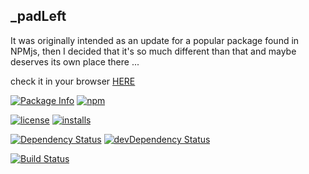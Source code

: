 ## _padLeft
It was originally intended as an update for a popular package found in NPMjs,
then I decided that it's so much different than that  and maybe deserves its own place there ...

check it in your browser [HERE](http://cloned2k16.github.io/_padLeft/)

[![Package Info](http://img.shields.io/badge/npm-pad_left-blue.svg)](https://npmjs.org/package/pad_left)
[![npm](https://badge.fury.io/js/pad_left.svg)](http://badge.fury.io/js/pad_left)

[![license](https://img.shields.io/npm/l/pad_left.svg)](https://npmjs.org/package/pad_left) 
[![installs](https://img.shields.io/npm/dt/pad_left.svg)](https://npmjs.org/package/pad_left) 

[![Dependency Status](https://david-dm.org/cloned2k16/_padLeft.svg)](https://david-dm.org/cloned2k16/_padLeft)
[![devDependency Status](https://david-dm.org/cloned2k16/_padLeft/dev-status.svg)](https://david-dm.org/cloned2k16/_padLeft/dev-status)

[![Build Status](https://travis-ci.org/cloned2k16/_padLeft.svg?branch=master)](https://travis-ci.org/cloned2k16/_padLeft)

